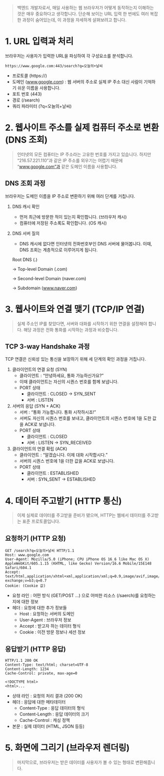> 백엔드 개발자로서, 매일 사용하는 웹 브라우저가 어떻게 동작하는지 이해하는 것은 매우 중요하다고 생각합니다. 단순해 보이는 URL 입력 한 번에도 여러 복잡한 과정이 숨어있는데, 이 과정을 자세하게 살펴보려고 합니다.

# 1. URL 입력과 처리

브라우저는 사용자가 입력한 URL을 파싱하여 각 구성요소를 분석합니다.

```
https://www.google.com:443/search?q=오늘의+날씨
```

- 프로토콜 (https://)
- 도메인 (www.google.com) : 웹 서버의 주소로 실제 IP 주소 대신 사람이 기억하기 쉬운 이름을 사용합니다.
- 포트 번호 (443)
- 경로 (/search)
- 쿼리 파라미터 (?q=오늘의+날씨)

# 2. 웹사이트 주소를 실제 컴퓨터 주소로 변환 (DNS 조회)

> 인터넷의 모든 컴퓨터는 IP 주소라는 고유한 번호를 가지고 있습니다. 하지만 “216.57.221.110”과 같은 IP 주소를 외우기는 어렵기 때문에 “www.google.com”과 같은 도메인 이름을 사용합니다.
>

## DNS 조회 과정

브라우저는 도메인 이름을 IP 주소로 변환하기 위해 여러 단계를 거칩니다.

1. DNS 캐시 확인
    - 먼저 최근에 방문한 적이 있는지 확인합니다. (브라우저 캐시)
    - 컴퓨터에 저장된 주소록도 확인합니다. (OS 캐시)
2. DNS 서버 질의
    - DNS 캐시에 없다면 인터넷의 전화번호부인 DNS 서버에 물어봅니다. 이때, DNS 조회는 계층적으로 이루어지게 됩니다.

    <aside>

   Root DNS (.)

   → Top-level Domain (.com)

   → Second-level Domain (naver.com)

   → Subdomain (www.naver.com)

    </aside>


# 3. 웹사이트와 연결 맺기 (TCP/IP 연결)

> 실제 주소인 IP를 찾았다면, 서버와 대화를 시작하기 위한 연결을 설정해야 합니다. 해당 과정은 전화 통화를 시작하는 과정과 비슷합니다.
>

## TCP 3-way Handshake 과정

TCP 연결은 신뢰성 있는 통신을 보장하기 위해 세 단계의 확인 과정을 거칩니다.

1. 클라이언트의 연결 요청 (SYN)
    - 클라이언트 : “안녕하세요, 통화 가능하신가요?”
    - 이때 클라이언트는 자신의 시퀀스 번호를 함께 보냅니다.
    - PORT 상태
        - 클라이언트 : CLOSED → SYN_SENT
        - 서버 : LISTEN
2. 서버의 응답 (SYN + ACK)
    - 서버 : “통화 가능합니다. 통화 시작하시죠!”
    - 서버도 자신의 시퀀스 번호를 보내고, 클라이언트의 시퀀스 번호에 1을 도한 값을 ACK로 보냅니다.
    - PORT 상태
        - 클라이언트 : CLOSED
        - 서버 : LISTEN → SYN_RECEIVED
3. 클라이언트의 연결 확립 (ACK)
    - 클라이언트 : “알겠습니다. 이제 대화 시작합시다.”
    - 서버의 시퀀스 번호에 1을 더한 값을 ACK로 보냅니다.
    - PORT 상태
        - 클라이언트 : ESTABLISHED
        - 서버 : SYN_SENT → ESTABLISHED

# 4. 데이터 주고받기 (HTTP 통신)

> 이제 실제로 데이터를 주고받을 준비가 됐으며, HTTP는 웹에서 데이터를 주고받는 표준 프로토콜입니다.
>

## 요청하기 (HTTP 요청)

```
GET /search?q=오늘의+날씨 HTTP/1.1
Host: www.google.com
User-Agent: Mozilla/5.0 (iPhone; CPU iPhone OS 16_6 like Mac OS X) AppleWebKit/605.1.15 (KHTML, like Gecko) Version/16.6 Mobile/15E148 Safari/604.1
Accept: text/html,application/xhtml+xml,application/xml;q=0.9,image/avif,image/webp,image/apng,*/*;q=0.8,application/signed-exchange;v=b3;q=0.7
Cookie: (Cookie 값)
```

- 요청 라인 : 어떤 방식 (GET/POST …) 으로 어떠한 리소스 (/saerch)를 요청하는지에 대한 정보
- 헤더 : 요청에 대한 추가 정보들
    - Host : 요청하는 서버의 도메인
    - User-Agent : 브라우저 정보
    - Accept : 받고자 하는 데이터 형식
    - Cookie : 이전 방문 정보나 세션 정보

## 응답받기 (HTTP 응답)

```
HTTP/1.1 200 OK
Content-Type: text/html; charset=UTF-8
Content-Length: 1234
Cache-Control: private, max-age=0

<!DOCTYPE html>
<html>...
```

- 상태 라인 : 요청의 처리 결과 (200 OK)
- 헤더 : 응답에 대한 메타데이터
    - Content-Type : 응답 데이터의 형식
    - Content-Length : 응답 데이터의 크기
    - Cache-Control : 캐싱 정책
- 본문 : 실제 데이터 (HTML, JSON 등등)

# 5. 화면에 그리기 (브라우저 렌더링)

> 마지막으로, 브라우저는 받은 데이터를 사용자가 볼 수 있는 형태로 변환해줍니다.
>